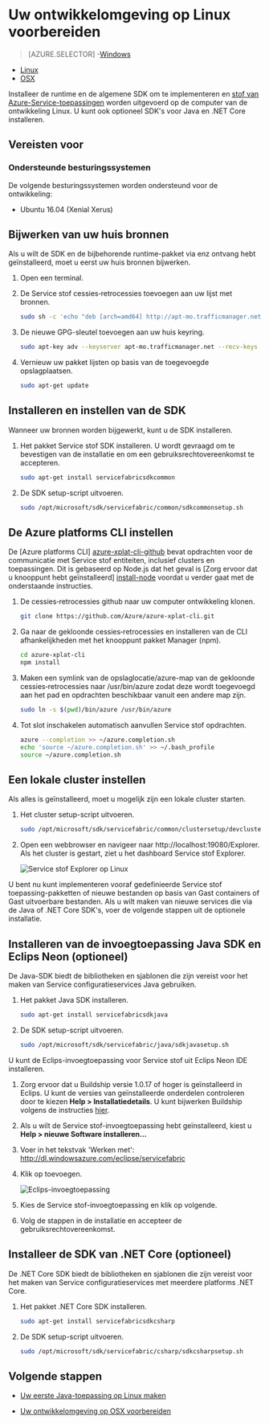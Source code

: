 <properties
   pageTitle="Instellen van uw ontwikkelomgeving op Linux | Microsoft Azure"
   description="Installeer de runtime en SDK en maak een cluster plaatselijke ontwikkeling op Linux. Na het voltooien van deze instelling, bent u klaar om u te maken van toepassingen."
   services="service-fabric"
   documentationCenter=".net"
   authors="seanmck"
   manager="timlt"
   editor=""/>

<tags
   ms.service="service-fabric"
   ms.devlang="dotNet"
   ms.topic="get-started-article"
   ms.tgt_pltfrm="NA"
   ms.workload="NA"
   ms.date="09/26/2016"
   ms.author="seanmck"/>

# <a name="prepare-your-development-environment-on-linux"></a>Uw ontwikkelomgeving op Linux voorbereiden


> [AZURE.SELECTOR]
-[Windows](service-fabric-get-started.md)
- [Linux](service-fabric-get-started-linux.md)
- [OSX](service-fabric-get-started-mac.md)

 Installeer de runtime en de algemene SDK om te implementeren en [stof van Azure-Service-toepassingen](service-fabric-application-model.md) worden uitgevoerd op de computer van de ontwikkeling Linux. U kunt ook optioneel SDK's voor Java en .NET Core installeren.

## <a name="prerequisites"></a>Vereisten voor
### <a name="supported-operating-system-versions"></a>Ondersteunde besturingssystemen
De volgende besturingssystemen worden ondersteund voor de ontwikkeling:

- Ubuntu 16.04 (Xenial Xerus)

## <a name="update-your-apt-sources"></a>Bijwerken van uw huis bronnen

Als u wilt de SDK en de bijbehorende runtime-pakket via enz ontvang hebt geïnstalleerd, moet u eerst uw huis bronnen bijwerken.

1. Open een terminal.
2. De Service stof cessies‑retrocessies toevoegen aan uw lijst met bronnen.

    ```bash
    sudo sh -c 'echo "deb [arch=amd64] http://apt-mo.trafficmanager.net/repos/servicefabric/ trusty main" > /etc/apt/sources.list.d/servicefabric.list'
    ```

3. De nieuwe GPG-sleutel toevoegen aan uw huis keyring.

    ```bash
    sudo apt-key adv --keyserver apt-mo.trafficmanager.net --recv-keys 417A0893
    ```

4. Vernieuw uw pakket lijsten op basis van de toegevoegde opslagplaatsen.

    ```bash
    sudo apt-get update
    ```

## <a name="install-and-set-up-the-sdk"></a>Installeren en instellen van de SDK

Wanneer uw bronnen worden bijgewerkt, kunt u de SDK installeren.

1. Het pakket Service stof SDK installeren. U wordt gevraagd om te bevestigen van de installatie en om een gebruiksrechtovereenkomst te accepteren.

    ```bash
    sudo apt-get install servicefabricsdkcommon
    ```

2. De SDK setup-script uitvoeren.

    ```bash
    sudo /opt/microsoft/sdk/servicefabric/common/sdkcommonsetup.sh
    ```

## <a name="set-up-the-azure-cross-platform-cli"></a>De Azure platforms CLI instellen

De [Azure platforms CLI] [ azure-xplat-cli-github] bevat opdrachten voor de communicatie met Service stof entiteiten, inclusief clusters en toepassingen. Dit is gebaseerd op Node.js dat het geval is [Zorg ervoor dat u knooppunt hebt geïnstalleerd] [ install-node] voordat u verder gaat met de onderstaande instructies.

1. De cessies‑retrocessies github naar uw computer ontwikkeling klonen.

    ```bash
    git clone https://github.com/Azure/azure-xplat-cli.git
    ```

2. Ga naar de gekloonde cessies‑retrocessies en installeren van de CLI afhankelijkheden met het knooppunt pakket Manager (npm).

    ```bash
    cd azure-xplat-cli
    npm install
    ```

3. Maken een symlink van de opslaglocatie/azure-map van de gekloonde cessies‑retrocessies naar /usr/bin/azure zodat deze wordt toegevoegd aan het pad en opdrachten beschikbaar vanuit een andere map zijn.

    ```bash
    sudo ln -s $(pwd)/bin/azure /usr/bin/azure
    ```

4. Tot slot inschakelen automatisch aanvullen Service stof opdrachten.

    ```bash
    azure --completion >> ~/azure.completion.sh
    echo 'source ~/azure.completion.sh' >> ~/.bash_profile
    source ~/azure.completion.sh
    ```

## <a name="set-up-a-local-cluster"></a>Een lokale cluster instellen

Als alles is geïnstalleerd, moet u mogelijk zijn een lokale cluster starten.

1. Het cluster setup-script uitvoeren.

    ```bash
    sudo /opt/microsoft/sdk/servicefabric/common/clustersetup/devclustersetup.sh
    ```

2. Open een webbrowser en navigeer naar http://localhost:19080/Explorer. Als het cluster is gestart, ziet u het dashboard Service stof Explorer.

    ![Service stof Explorer op Linux][sfx-linux]

U bent nu kunt implementeren vooraf gedefinieerde Service stof toepassing-pakketten of nieuwe bestanden op basis van Gast containers of Gast uitvoerbare bestanden. Als u wilt maken van nieuwe services die via de Java of .NET Core SDK's, voer de volgende stappen uit de optionele installatie.

## <a name="install-the-java-sdk-and-eclipse-neon-plugin-optional"></a>Installeren van de invoegtoepassing Java SDK en Eclips Neon (optioneel)

De Java-SDK biedt de bibliotheken en sjablonen die zijn vereist voor het maken van Service configuratieservices Java gebruiken.

1. Het pakket Java SDK installeren.

    ```bash
    sudo apt-get install servicefabricsdkjava
    ```

2. De SDK setup-script uitvoeren.

    ```bash
    sudo /opt/microsoft/sdk/servicefabric/java/sdkjavasetup.sh
    ```

U kunt de Eclips-invoegtoepassing voor Service stof uit Eclips Neon IDE installeren.

1. Zorg ervoor dat u Buildship versie 1.0.17 of hoger is geïnstalleerd in Eclips. U kunt de versies van geïnstalleerde onderdelen controleren door te kiezen **Help > Installatiedetails**. U kunt bijwerken Buildship volgens de instructies [hier][buildship-update].

2. Als u wilt de Service stof-invoegtoepassing hebt geïnstalleerd, kiest u **Help > nieuwe Software installeren...**

3. Voer in het tekstvak 'Werken met': http://dl.windowsazure.com/eclipse/servicefabric

4. Klik op toevoegen.

    ![Eclips-invoegtoepassing][sf-eclipse-plugin]

5. Kies de Service stof-invoegtoepassing en klik op volgende.

6. Volg de stappen in de installatie en accepteer de gebruiksrechtovereenkomst.

## <a name="install-the-net-core-sdk-optional"></a>Installeer de SDK van .NET Core (optioneel)

De .NET Core SDK biedt de bibliotheken en sjablonen die zijn vereist voor het maken van Service configuratieservices met meerdere platforms .NET Core.

1. Het pakket .NET Core SDK installeren.

    ```bash
    sudo apt-get install servicefabricsdkcsharp
    ```

2. De SDK setup-script uitvoeren.

    ```bash
    sudo /opt/microsoft/sdk/servicefabric/csharp/sdkcsharpsetup.sh
    ```

## <a name="next-steps"></a>Volgende stappen

- [Uw eerste Java-toepassing op Linux maken](service-fabric-create-your-first-linux-application-with-java.md)

- [Uw ontwikkelomgeving op OSX voorbereiden](service-fabric-get-started-mac.md)


<!-- Links -->

[azure-xplat-cli-github]: https://github.com/Azure/azure-xplat-cli
[install-node]: https://nodejs.org/en/download/package-manager/#installing-node-js-via-package-manager
[buildship-update]: https://projects.eclipse.org/projects/tools.buildship

<!--Images -->

[sf-eclipse-plugin]: ./media/service-fabric-get-started-linux/service-fabric-eclipse-plugin.png
[sfx-linux]: ./media/service-fabric-get-started-linux/sfx-linux.png
